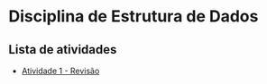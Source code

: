 # Disciplina de Estrutura de Dados

## Lista de atividades

- [Atividade 1 - Revisão](./atividade_1_revisao_/)
